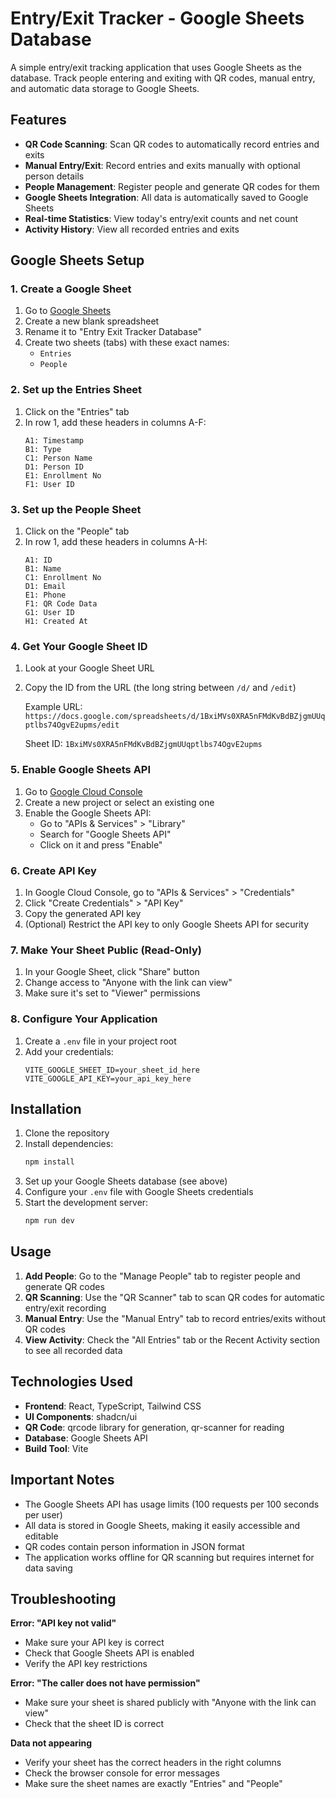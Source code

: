 # Entry/Exit Tracker - Google Sheets Database

A simple entry/exit tracking application that uses Google Sheets as the database. Track people entering and exiting with QR codes, manual entry, and automatic data storage to Google Sheets.

## Features

- **QR Code Scanning**: Scan QR codes to automatically record entries and exits
- **Manual Entry/Exit**: Record entries and exits manually with optional person details
- **People Management**: Register people and generate QR codes for them
- **Google Sheets Integration**: All data is automatically saved to Google Sheets
- **Real-time Statistics**: View today's entry/exit counts and net count
- **Activity History**: View all recorded entries and exits

## Google Sheets Setup

### 1. Create a Google Sheet
1. Go to [Google Sheets](https://sheets.google.com)
2. Create a new blank spreadsheet
3. Rename it to "Entry Exit Tracker Database"
4. Create two sheets (tabs) with these exact names:
   - `Entries`
   - `People`

### 2. Set up the Entries Sheet
1. Click on the "Entries" tab
2. In row 1, add these headers in columns A-F:
   ```
   A1: Timestamp
   B1: Type
   C1: Person Name
   D1: Person ID
   E1: Enrollment No
   F1: User ID
   ```

### 3. Set up the People Sheet
1. Click on the "People" tab
2. In row 1, add these headers in columns A-H:
   ```
   A1: ID
   B1: Name
   C1: Enrollment No
   D1: Email
   E1: Phone
   F1: QR Code Data
   G1: User ID
   H1: Created At
   ```

### 4. Get Your Google Sheet ID
1. Look at your Google Sheet URL
2. Copy the ID from the URL (the long string between `/d/` and `/edit`)
   
   Example URL: `https://docs.google.com/spreadsheets/d/1BxiMVs0XRA5nFMdKvBdBZjgmUUqptlbs74OgvE2upms/edit`
   
   Sheet ID: `1BxiMVs0XRA5nFMdKvBdBZjgmUUqptlbs74OgvE2upms`

### 5. Enable Google Sheets API
1. Go to [Google Cloud Console](https://console.cloud.google.com/)
2. Create a new project or select an existing one
3. Enable the Google Sheets API:
   - Go to "APIs & Services" > "Library"
   - Search for "Google Sheets API"
   - Click on it and press "Enable"

### 6. Create API Key
1. In Google Cloud Console, go to "APIs & Services" > "Credentials"
2. Click "Create Credentials" > "API Key"
3. Copy the generated API key
4. (Optional) Restrict the API key to only Google Sheets API for security

### 7. Make Your Sheet Public (Read-Only)
1. In your Google Sheet, click "Share" button
2. Change access to "Anyone with the link can view"
3. Make sure it's set to "Viewer" permissions

### 8. Configure Your Application
1. Create a `.env` file in your project root
2. Add your credentials:
   ```env
   VITE_GOOGLE_SHEET_ID=your_sheet_id_here
   VITE_GOOGLE_API_KEY=your_api_key_here
   ```

## Installation

1. Clone the repository
2. Install dependencies:
   ```bash
   npm install
   ```
3. Set up your Google Sheets database (see above)
4. Configure your `.env` file with Google Sheets credentials
5. Start the development server:
   ```bash
   npm run dev
   ```

## Usage

1. **Add People**: Go to the "Manage People" tab to register people and generate QR codes
2. **QR Scanning**: Use the "QR Scanner" tab to scan QR codes for automatic entry/exit recording
3. **Manual Entry**: Use the "Manual Entry" tab to record entries/exits without QR codes
4. **View Activity**: Check the "All Entries" tab or the Recent Activity section to see all recorded data

## Technologies Used

- **Frontend**: React, TypeScript, Tailwind CSS
- **UI Components**: shadcn/ui
- **QR Code**: qrcode library for generation, qr-scanner for reading
- **Database**: Google Sheets API
- **Build Tool**: Vite

## Important Notes

- The Google Sheets API has usage limits (100 requests per 100 seconds per user)
- All data is stored in Google Sheets, making it easily accessible and editable
- QR codes contain person information in JSON format
- The application works offline for QR scanning but requires internet for data saving

## Troubleshooting

**Error: "API key not valid"**
- Make sure your API key is correct
- Check that Google Sheets API is enabled
- Verify the API key restrictions

**Error: "The caller does not have permission"**
- Make sure your sheet is shared publicly with "Anyone with the link can view"
- Check that the sheet ID is correct

**Data not appearing**
- Verify your sheet has the correct headers in the right columns
- Check the browser console for error messages
- Make sure the sheet names are exactly "Entries" and "People"